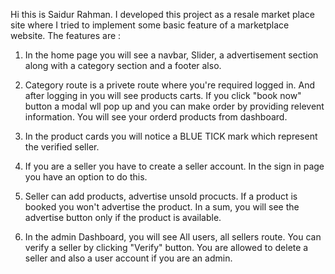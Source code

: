 Hi this is Saidur Rahman. I developed this project as a resale market place site where I tried to implement some basic feature of a marketplace website. The features are :

1. In the home page you will see a navbar, Slider, a advertisement section along with a category section and a footer also.

2. Category route is a privete route where you're required logged in. And after logging in you will see products carts. If you click "book now" button a modal wll pop up and you can make order by providing relevent information. You will see your orderd products from dashboard.

4. In the product cards you will notice a BLUE TICK mark which represent the verified seller.

5. If you are a seller you have to create a seller account. In the sign in page you have an option to do this.

6. Seller can add products, advertise unsold procucts.  If a product is booked you won't advertise the product. In a sum, you will see the advertise button only if the product is available.

7. In the admin Dashboard, you will see All users, all sellers route. You can verify a seller by clicking "Verify" button. You are allowed to delete a seller and also a user account if you are an admin. 

